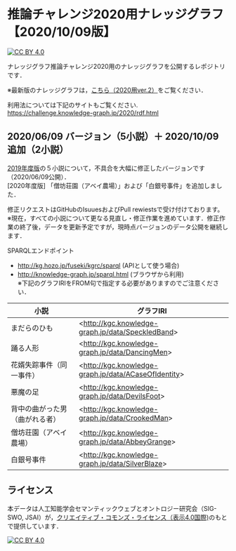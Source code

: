 # 推論チャレンジ2020用ナレッジグラフ【2020/10/09版】

[![CC BY 4.0][cc-by-shield]][cc-by]

ナレッジグラフ推論チャレンジ2020用のナレッジグラフを公開するレポジトリです． 

※最新版のナレッジグラフは，[こちら（2020用ver.2）](https://github.com/KnowledgeGraphJapan/KGRC-RDF/tree/master/2020v2)をご覧ください．

利用法については下記のサイトもご覧ください.  
https://challenge.knowledge-graph.jp/2020/rdf.html

## 2020/06/09 バージョン（5小説）＋ 2020/10/09 追加（2小説）  
[2019年度版](https://github.com/KnowledgeGraphJapan/Challenge/tree/master/rdf/2019)の５小説について，不具合を大幅に修正したバージョンです（2020/06/09公開）．  
[2020年度版] 「僧坊荘園（アベイ農場）」および「白銀号事件」を追加しました．  
  
修正リクエストはGitHubのIsuuesおよびPull rewiestsで受け付けております。  
※現在，すべての小説について更なる見直し・修正作業を進めています．修正作業の終了後，データを更新予定ですが，現時点バージョンのデータ公開を継続します．  
  
SPARQLエンドポイント
- http://kg.hozo.jp/fuseki/kgrc/sparql (APIとして使う場合)
- http://knowledge-graph.jp/sparql.html (ブラウザから利用)  
※下記のグラフIRIをFROM句で指定する必要がありますのでご注意ください．
  
|小説|グラフIRI|
----|----
|まだらのひも|&lt;http://kgc.knowledge-graph.jp/data/SpeckledBand&gt;|
|踊る人形|&lt;http://kgc.knowledge-graph.jp/data/DancingMen&gt;|
|花婿失踪事件（同一事件）|&lt;http://kgc.knowledge-graph.jp/data/ACaseOfIdentity&gt;|
|悪魔の足|&lt;http://kgc.knowledge-graph.jp/data/DevilsFoot&gt;|
|背中の曲がった男（曲がれる者）|&lt;http://kgc.knowledge-graph.jp/data/CrookedMan&gt;|
|僧坊荘園（アベイ農場）|&lt;http://kgc.knowledge-graph.jp/data/AbbeyGrange&gt;|
|白銀号事件|&lt;http://kgc.knowledge-graph.jp/data/SilverBlaze&gt;|



## ライセンス
本データは人工知能学会セマンティックウェブとオントロジー研究会（SIG-SWO, JSAI）が，[クリエイティブ・コモンズ・ライセンス（表示4.0国際)](https://creativecommons.org/licenses/by/4.0/)のもとで提供しています．

[![CC BY 4.0][cc-by-image]][cc-by]

[cc-by]: http://creativecommons.org/licenses/by/4.0/
[cc-by-image]: https://i.creativecommons.org/l/by/4.0/88x31.png
[cc-by-shield]: https://img.shields.io/badge/License-CC%20BY%204.0-lightgrey.svg
